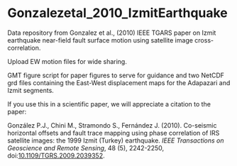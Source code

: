 # Gonzalezetal_2010_IzmitEarthquake
Data repository from Gonzalez et al., (2010) IEEE TGARS paper on Izmit earthquake near-field fault surface motion using satellite image cross-correlation.

Upload EW motion files for wide sharing.

GMT figure script for paper figures to serve for guidance and two NetCDF grd files containing the East-West displacement maps for the Adapazari and Izmit segments.

If you use this in a scientific paper, we will appreciate a citation to the paper:

González P.J., Chini M., Stramondo S., Fernández J. (2010). Co-seismic horizontal offsets and fault trace mapping using phase correlation of IRS satellite images: the 1999 Izmit (Turkey) earthquake. *IEEE Transactions on Geoscience and Remote Sensing*, 48 (5), 2242-2250, doi:[10.1109/TGRS.2009.2039352](https://doi.org/10.1109/TGRS.2009.2039352).
